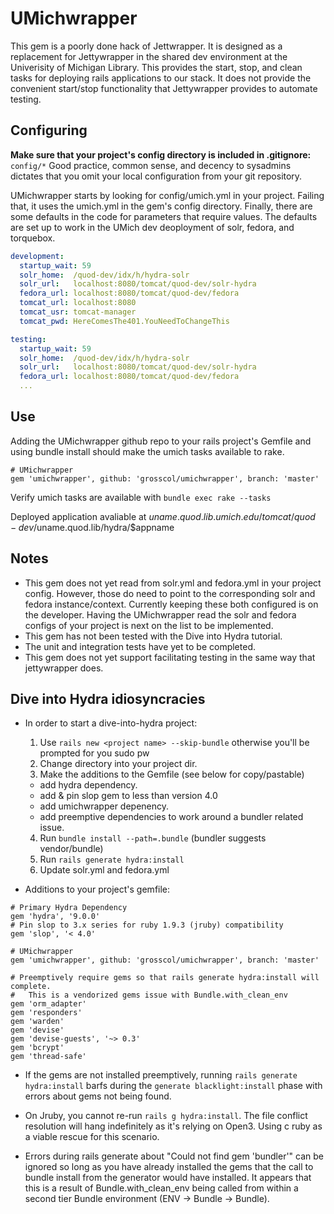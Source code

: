 # UMichwrapper

This gem is a poorly done hack of Jettwrapper.  It is designed as a replacement for Jettywrapper in the shared dev environment at the Univerisity of Michigan Library.  This provides the start, stop, and clean tasks for deploying rails applications to our stack.  It does not provide the convenient start/stop functionality that Jettywrapper provides to automate testing.


## Configuring

**Make sure that your project's config directory is included in .gitignore:** `config/*`
Good practice, common sense, and decency to sysadmins dictates that you omit your local configuration from your git repository.

UMichwrapper starts by looking for config/umich.yml in your project.  Failing that, it uses the umich.yml in the gem's config directory.  Finally, there are some defaults in the code for parameters that require values.  The defaults are set up to work in the UMich dev deoployment of solr, fedora, and torquebox. 

```yaml
development:
  startup_wait: 59
  solr_home:  /quod-dev/idx/h/hydra-solr
  solr_url:   localhost:8080/tomcat/quod-dev/solr-hydra
  fedora_url: localhost:8080/tomcat/quod-dev/fedora
  tomcat_url: localhost:8080
  tomcat_usr: tomcat-manager
  tomcat_pwd: HereComesThe401.YouNeedToChangeThis

testing:
  startup_wait: 59
  solr_home:  /quod-dev/idx/h/hydra-solr
  solr_url:   localhost:8080/tomcat/quod-dev/solr-hydra
  fedora_url: localhost:8080/tomcat/quod-dev/fedora
  ...
```

## Use

Adding the UMichwrapper github repo to your rails project's Gemfile and using bundle install should make the umich tasks available to rake.

```
# UMichwrapper
gem 'umichwrapper', github: 'grosscol/umichwrapper', branch: 'master'
``` 
Verify umich tasks are available with `bundle exec rake --tasks`

Deployed application avaliable at $uname.quod.lib.umich.edu/tomcat/quod-dev/$uname.quod.lib/hydra/$appname

## Notes

 * This gem does not yet read from solr.yml and fedora.yml in your project config.  However, those do need to point to the corresponding solr and fedora instance/context.  Currently keeping these both configured is on the developer.  Having the UMichwrapper read the solr and fedora configs of your project is next on the list to be implemented.
 * This gem has not been tested with the Dive into Hydra tutorial.
 * The unit and integration tests have yet to be completed. 
 * This gem does not yet support facilitating testing in the same way that jettywrapper does.

## Dive into Hydra idiosyncracies

 * In order to start a dive-into-hydra project:
   1. Use `rails new <project name> --skip-bundle` otherwise you'll be prompted for you sudo pw 
   2. Change directory into your project dir.
   3. Make the additions to the Gemfile (see below for copy/pastable)
     * add hydra dependency.
     * add & pin slop gem to less than version 4.0
     * add umichwrapper depenency.
     * add preemptive dependencies to work around a bundler related issue.
   4. Run `bundle install --path=.bundle` (bundler suggests vendor/bundle)
   5. Run `rails generate hydra:install` 
   6. Update solr.yml and fedora.yml

 * Additions to your project's gemfile:
```
# Primary Hydra Dependency
gem 'hydra', '9.0.0'
# Pin slop to 3.x series for ruby 1.9.3 (jruby) compatibility
gem 'slop', '< 4.0'

# UMichwrapper
gem 'umichwrapper', github: 'grosscol/umichwrapper', branch: 'master'

# Preemptively require gems so that rails generate hydra:install will complete.
#   This is a vendorized gems issue with Bundle.with_clean_env
gem 'orm_adapter'
gem 'responders'
gem 'warden'
gem 'devise'
gem 'devise-guests', '~> 0.3'
gem 'bcrypt'
gem 'thread-safe'
```

 * If the gems are not installed preemptively, running `rails generate hydra:install` barfs during the `generate blacklight:install` phase with errors about gems not being found.

 * On Jruby, you cannot re-run `rails g hydra:install`.  The file conflict resolution will hang indefinitely as it's relying on Open3.  Using c ruby as a viable rescue for this scenario.

 * Errors during rails generate about "Could not find gem 'bundler'" can be ignored so long as you have already installed the gems that the call to bundle install from the generator would have installed.  It appears that this is a result of Bundle.with_clean_env being called from within a second tier Bundle environment (ENV -> Bundle -> Bundle).


